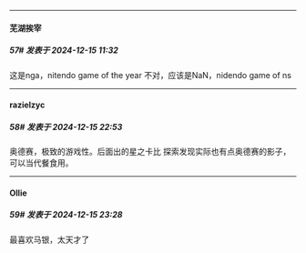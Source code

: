 ﻿
*****

####  芜湖挨宰  
##### 57#       发表于 2024-12-15 11:32

这是nga，nitendo game of the year
不对，应该是NaN，nidendo game of ns


*****

####  razielzyc  
##### 58#       发表于 2024-12-15 22:53

奥德赛，极致的游戏性。后面出的星之卡比 探索发现实际也有点奥德赛的影子，可以当代餐食用。


*****

####  Ollie  
##### 59#       发表于 2024-12-15 23:28

最喜欢马银，太天才了

